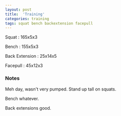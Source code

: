 ```yaml
---
layout: post
title:  'Training'
categories: training
tags: squat bench backextension facepull
---
```


Squat       :   165x5x3

Bench       :   155x5x3

Back Extension      :   25x14x5

Facepull    :   45x12x3

### Notes

Meh day, wasn't very pumped. Stand up tall on squats.

Bench whatever.

Back extensions good.
